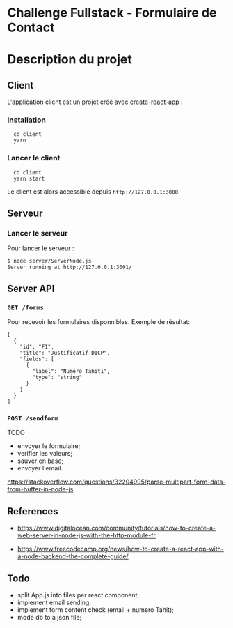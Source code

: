 # Challenge Fullstack - Formulaire de Contact

# Description du projet

## Client

L'application client est un projet créé avec [create-react-app](https://fr.reactjs.org/docs/create-a-new-react-app.html) :

### Installation

```
  cd client
  yarn
```

### Lancer le client

```
  cd client
  yarn start
```

Le client est alors accessible depuis ``http://127.0.0.1:3000``.

## Serveur

### Lancer le serveur

Pour lancer le serveur :

```
$ node server/ServerNode.js 
Server running at http://127.0.0.1:3001/
```

## Server API

### ``GET /forms`` 

Pour recevoir les formulaires disponnibles.
Exemple de résultat:

```
[
  {
    "id": "F1",
    "title": "Justificatif DICP",
    "fields": [
      {
        "label": "Numéro Tahiti",
        "type": "string"
      }
    ]
  }
]
```

### ``POST /sendform`` 

TODO
 - envoyer le formulaire;
 - verifier les valeurs;
 - sauver en base;
 - envoyer l'email.

https://stackoverflow.com/questions/32204995/parse-multipart-form-data-from-buffer-in-node-js

## References 

* https://www.digitalocean.com/community/tutorials/how-to-create-a-web-server-in-node-js-with-the-http-module-fr

* https://www.freecodecamp.org/news/how-to-create-a-react-app-with-a-node-backend-the-complete-guide/


## Todo 

- split App.js into files per react component;
- implement email sending;
- implement form content check (email + numero Tahit);
- mode db to a json file;
